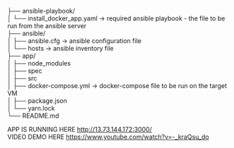                                                                                                                                                                          
├── ansible-playbook/                                                                                                                                                     
│   └── install_docker_app.yaml → required ansible playbook - the file to be run from the ansible server                                                                 
├── ansible/                                                                                                                                                            
│   ├── ansible.cfg → ansible configuration file                                                                                                                         
│   └── hosts → ansible inventory file                                                                                                                                   
├── app/                                                                                                                                                                 
│   ├── node_modules                                                                                                                                                     
│   ├── spec                                                                                                                                                             
│   ├── src                                                                                                                                                               
│   ├── docker-compose.yml → docker-compose file to be run on the target VM                                                                                               
│   ├── package.json                                                                                                                                                     
│   └── yarn.lock                                                                                                                                                         
└── README.md                                                                                                                                                                              
                                                                                                                                                                       
APP IS RUNNING HERE http://13.73.144.172:3000/                                                                                                                           
VIDEO DEMO HERE https://www.youtube.com/watch?v=-_kraQsu_do
